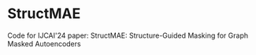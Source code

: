 # StructMAE
Code for IJCAI'24 paper: StructMAE: Structure-Guided Masking for Graph Masked Autoencoders
